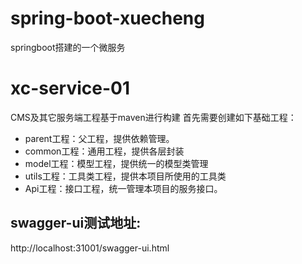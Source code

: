 # spring-boot-xuecheng
springboot搭建的一个微服务



# xc-service-01
CMS及其它服务端工程基于maven进行构建
首先需要创建如下基础工程：

- parent工程：父工程，提供依赖管理。
- common工程：通用工程，提供各层封装
- model工程：模型工程，提供统一的模型类管理
- utils工程：工具类工程，提供本项目所使用的工具类
- Api工程：接口工程，统一管理本项目的服务接口。

## swagger-ui测试地址:
http://localhost:31001/swagger-ui.html